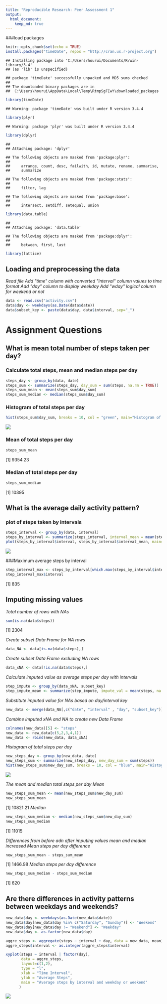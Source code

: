 ```yaml
---
title: "Reproducible Research: Peer Assessment 1"
output: 
  html_document:
    keep_md: true
---
```

###load packages

```r
knitr::opts_chunk$set(echo = TRUE)
install.packages("timeDate", repos = "http://cran.us.r-project.org")
```

```
## Installing package into 'C:/Users/hourui/Documents/R/win-library/3.4'
## (as 'lib' is unspecified)
```

```
## package 'timeDate' successfully unpacked and MD5 sums checked
## 
## The downloaded binary packages are in
## 	C:\Users\hourui\AppData\Local\Temp\RtmpSgFIwY\downloaded_packages
```

```r
library(timeDate)
```

```
## Warning: package 'timeDate' was built under R version 3.4.4
```

```r
library(plyr)
```

```
## Warning: package 'plyr' was built under R version 3.4.4
```

```r
library(dplyr)
```

```
## 
## Attaching package: 'dplyr'
```

```
## The following objects are masked from 'package:plyr':
## 
##     arrange, count, desc, failwith, id, mutate, rename, summarise,
##     summarize
```

```
## The following objects are masked from 'package:stats':
## 
##     filter, lag
```

```
## The following objects are masked from 'package:base':
## 
##     intersect, setdiff, setequal, union
```

```r
library(data.table)
```

```
## 
## Attaching package: 'data.table'
```

```
## The following objects are masked from 'package:dplyr':
## 
##     between, first, last
```

```r
library(lattice)
```
## Loading and preprocessing the data
*Read file*
*Add "time" column with converted "interval" column values to time format*
*Add "day" column to display weekday*
*Add "wday" logical column for weekend or not*


```r
data <- read.csv("activity.csv")
data$day <- weekdays(as.Date(data$date))
data$subset_key <- paste(data$day, data$interval, sep="_")
```

# Assignment Questions
## What is mean total number of steps taken per day?
### Calculate total steps, mean and median steps per day

```r
steps_day <- group_by(data, date)
steps_sum <- summarize(steps_day, day_sum = sum(steps, na.rm = TRUE))
steps_sum_mean <- mean(steps_sum$day_sum)
steps_sum_median <- median(steps_sum$day_sum)
```

### Histogram of total steps per day

```r
hist(steps_sum$day_sum, breaks = 10, col = "green", main="Histogram of Total Steps Per Day", xlab = "Total Steps Per Day")
```

![](PA1_template_files/figure-html/unnamed-chunk-4-1.png)<!-- -->

### Mean of total steps per day

```r
steps_sum_mean
```

[1] 9354.23

### Median of total steps per day

```r
steps_sum_median
```

[1] 10395

## What is the average daily activity pattern?
### plot of steps taken by intervals

```r
steps_interval <- group_by(data, interval)
steps_by_interval <- summarize(steps_interval, interval_mean = mean(steps, na.rm = TRUE))
plot(steps_by_interval$interval, steps_by_interval$interval_mean, main="Average Steps Per 5 Minute Interval", xlab="5 Minute Time Intervals", ylab="Average Steps", col = "red", type = "l")
```

![](PA1_template_files/figure-html/unnamed-chunk-7-1.png)<!-- -->

###Maximum average steps by interval

```r
step_interval_max <- steps_by_interval[which.max(steps_by_interval$interval_mean),]
step_interval_max$interval
```

[1] 835

## Imputing missing values
*Total number of rows with NAs*

```r
sum(is.na(data$steps))
```

[1] 2304

*Create subset Data Frame for NA rows*

```r
data_NA <- data[is.na(data$steps),]
```

*Create subset Data Frame excluding NA rows*

```r
data_xNA <- data[!is.na(data$steps),]
```

*Calculate imputed value as average steps per day with intervals*

```r
step_impute <- group_by(data_xNA, subset_key)
step_impute_mean <- summarize(step_impute, impute_val = mean(steps, na.rm = TRUE))
```

*Substitute imputed value for NAs based on day/interval key*

```r
new_data <- merge(data_NA[,c("date", "interval" , "day", "subset_key")], step_impute_mean, by= "subset_key")
```

*Combine imputed xNA and NA to create new Data Frame*

```r
colnames(new_data)[5] <- "steps"
new_data <- new_data[c(5,2,3,4,1)]
new_data <- rbind(new_data, data_xNA)
```

*Histogram of total steps per day*

```r
new_steps_day <- group_by(new_data, date)
new_steps_sum <- summarize(new_steps_day, new_day_sum = sum(steps))
hist(new_steps_sum$new_day_sum, breaks = 10, col = "blue", main="Histogram of Total Steps Per Day (Imputed)", xlab = "Total Steps Per Day (Imputed)")
```

![](PA1_template_files/figure-html/unnamed-chunk-15-1.png)<!-- -->

*The mean and median total steps per day*
_Mean_

```r
new_steps_sum_mean <- mean(new_steps_sum$new_day_sum)
new_steps_sum_mean
```

[1] 10821.21
_Median_

```r
new_steps_sum_median <- median(new_steps_sum$new_day_sum)
new_steps_sum_median
```

[1] 11015

*Differences from before adn after imputing values mean and median increased*
_Mean steps per day difference_

```r
new_steps_sum_mean - steps_sum_mean
```

[1] 1466.98
_Median steps per day difference_

```r
new_steps_sum_median - steps_sum_median
```

[1] 620

## Are there differences in activity patterns between weekdays and weekends?

```r
new_data$day <- weekdays(as.Date(new_data$date))
new_data$day[new_data$day %in% c("Saturday", "Sunday")] <- "Weekend"
new_data$day[new_data$day != "Weekend"] <- "Weekday"
new_data$day <- as.factor(new_data$day)

aggre_steps <- aggregate(steps ~ interval + day, data = new_data, mean)
aggre_steps$interval <- as.integer(aggre_steps$interval)

xyplot(steps ~ interval | factor(day), 
       data = aggre_steps, 
       layout=c(1,2), 
       type = "l", 
       xlab = "Time Interval",
       ylab = "Average Steps",
       main = "Average steps by interval and weekday or weekend"
      )
```

![](PA1_template_files/figure-html/unnamed-chunk-20-1.png)<!-- -->
